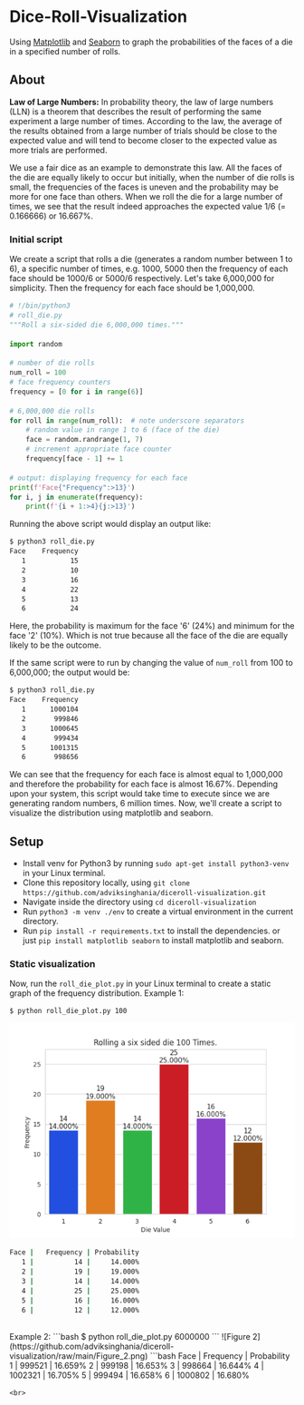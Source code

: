 

# Dice-Roll-Visualization

Using [Matplotlib](https://matplotlib.org/) and [Seaborn](https://seaborn.pydata.org/) to graph the probabilities of the faces of a die in a specified number of rolls.

## About

**Law of Large Numbers:** In probability theory, the law of large numbers (LLN) is a theorem that describes the result of performing the same experiment a large number of times. According to the law, the average of the results obtained from a large number of trials should be close to the expected value and will tend to become closer to the expected value as more trials are performed.<br>

We use a fair dice as an example to demonstrate this law. All the faces of the die are equally likely to occur but initially, when the number of die rolls is small, the frequencies of the faces is uneven and the probability may be more for one face than others.
When we roll the die for a large number of times, we see that the result indeed approaches the expected value 1/6 (= 0.166666) or 16.667%.

### Initial script

We create a script that rolls a die (generates a random number between 1 to 6), a specific number of times, e.g. 1000, 5000 then the frequency of each face should be 1000/6 or 5000/6 respectively.
Let's take 6,000,000 for simplicity. Then the frequency for each face should be 1,000,000.<br>

```python
# !/bin/python3
# roll_die.py
"""Roll a six-sided die 6,000,000 times."""

import random

# number of die rolls
num_roll = 100
# face frequency counters
frequency = [0 for i in range(6)]

# 6,000,000 die rolls
for roll in range(num_roll):  # note underscore separators
    # random value in range 1 to 6 (face of the die)
    face = random.randrange(1, 7)
    # increment appropriate face counter
    frequency[face - 1] += 1

# output: displaying frequency for each face
print(f'Face{"Frequency":>13}')
for i, j in enumerate(frequency):
    print(f'{i + 1:>4}{j:>13}')

```
Running the above script would display an output like:
```bash
$ python3 roll_die.py                                              
Face    Frequency
   1           15
   2           10
   3           16
   4           22
   5           13
   6           24
```
Here, the probability is maximum for the face '6'  (24%) and minimum for the face '2' (10%). Which is not true because all the face of the die are equally likely to be the outcome.

If the same script were to run by changing the value of `num_roll` from 100 to 6,000,000; the output would be:
```bash
$ python3 roll_die.py          
Face    Frequency
   1      1000104
   2       999846
   3      1000645
   4       999434
   5      1001315
   6       998656
```
We can see that the frequency for each face is almost equal to 1,000,000 and therefore the probability for each face is almost 16.67%. Depending upon your system, this script would take time to execute since we are generating random numbers, 6 million times.
Now, we'll create a script to visualize the distribution using matplotlib and seaborn.

## Setup

-   Install venv for Python3 by running `sudo apt-get install python3-venv` in your Linux terminal.
-   Clone this repository locally, using `git clone https://github.com/adviksinghania/diceroll-visualization.git`
-   Navigate inside the directory using `cd diceroll-visualization`
-   Run `python3 -m venv ./env` to create a virtual environment in the current directory.
-   Run `pip install -r requirements.txt` to install the dependencies. or just `pip install matplotlib seaborn` to install matplotlib and seaborn.

### Static visualization

Now, run the `roll_die_plot.py` in your Linux terminal to create a static graph of the frequency distribution.
Example 1:
```bash
$ python roll_die_plot.py 100
```
![Figure 1](https://github.com/adviksinghania/diceroll-visualization/raw/main/Figure_1.png)
```bash
Face |   Frequency | Probability
   1 |          14 |     14.000%
   2 |          19 |     19.000%
   3 |          14 |     14.000%
   4 |          25 |     25.000%
   5 |          16 |     16.000%
   6 |          12 |     12.000%

```
<br>
Example 2:
```bash
$ python roll_die_plot.py 6000000
```
![Figure 2](https://github.com/adviksinghania/diceroll-visualization/raw/main/Figure_2.png)
```bash
Face |   Frequency | Probability
   1 |      999521 |     16.659%
   2 |      999198 |     16.653%
   3 |      998664 |     16.644%
   4 |     1002321 |     16.705%
   5 |      999494 |     16.658%
   6 |     1000802 |     16.680%

```
<br>
